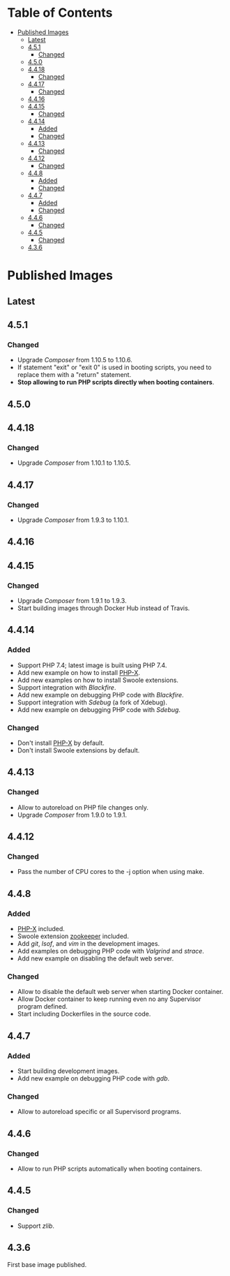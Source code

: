 Table of Contents
=================

   * [Published Images](#published-images)
      * [Latest](#latest)
      * [4.5.1](#451)
         * [Changed](#changed)
      * [4.5.0](#450)
      * [4.4.18](#4418)
         * [Changed](#changed-1)
      * [4.4.17](#4417)
         * [Changed](#changed-2)
      * [4.4.16](#4416)
      * [4.4.15](#4415)
         * [Changed](#changed-3)
      * [4.4.14](#4414)
         * [Added](#added)
         * [Changed](#changed-4)
      * [4.4.13](#4413)
         * [Changed](#changed-5)
      * [4.4.12](#4412)
         * [Changed](#changed-6)
      * [4.4.8](#448)
         * [Added](#added-1)
         * [Changed](#changed-7)
      * [4.4.7](#447)
         * [Added](#added-2)
         * [Changed](#changed-8)
      * [4.4.6](#446)
         * [Changed](#changed-9)
      * [4.4.5](#445)
         * [Changed](#changed-10)
      * [4.3.6](#436)

# Published Images

## Latest

## 4.5.1

### Changed
- Upgrade _Composer_ from 1.10.5 to 1.10.6.
- If statement "exit" or "exit 0" is used in booting scripts, you need to replace them with a "return" statement.
- **Stop allowing to run PHP scripts directly when booting containers**.

## 4.5.0

## 4.4.18

### Changed
- Upgrade _Composer_ from 1.10.1 to 1.10.5.

## 4.4.17

### Changed
- Upgrade _Composer_ from 1.9.3 to 1.10.1.

## 4.4.16

## 4.4.15

### Changed
- Upgrade _Composer_ from 1.9.1 to 1.9.3.
- Start building images through Docker Hub instead of Travis.

## 4.4.14

### Added
- Support PHP 7.4; latest image is built using PHP 7.4.
- Add new example on how to install [PHP-X](https://github.com/swoole/phpx).
- Add new examples on how to install Swoole extensions.
- Support integration with _Blackfire_.
- Add new example on debugging PHP code with _Blackfire_.
- Support integration with _Sdebug_ (a fork of Xdebug).
- Add new example on debugging PHP code with _Sdebug_.

### Changed
- Don't install [PHP-X](https://github.com/swoole/phpx) by default.
- Don't install Swoole extensions by default.

## 4.4.13

### Changed
- Allow to autoreload on PHP file changes only.
- Upgrade _Composer_ from 1.9.0 to 1.9.1.

## 4.4.12

### Changed
- Pass the number of CPU cores to the -j option when using make.

## 4.4.8

### Added
- [PHP-X](https://github.com/swoole/phpx) included.
- Swoole extension [zookeeper](https://github.com/swoole/ext-zookeeper) included.
- Add _git_, _lsof_, and _vim_ in the development images.
- Add examples on debugging PHP code with _Valgrind_ and _strace_.
- Add new example on disabling the default web server.

### Changed
- Allow to disable the default web server when starting Docker container.
- Allow Docker container to keep running even no any Supervisor program defined.
- Start including Dockerfiles in the source code.

## 4.4.7

### Added
- Start building development images.
- Add new example on debugging PHP code with _gdb_.

### Changed
- Allow to autoreload specific or all Supervisord programs.

## 4.4.6

### Changed
- Allow to run PHP scripts automatically when booting containers.

## 4.4.5

### Changed
- Support _zlib_.

## 4.3.6

First base image published.
